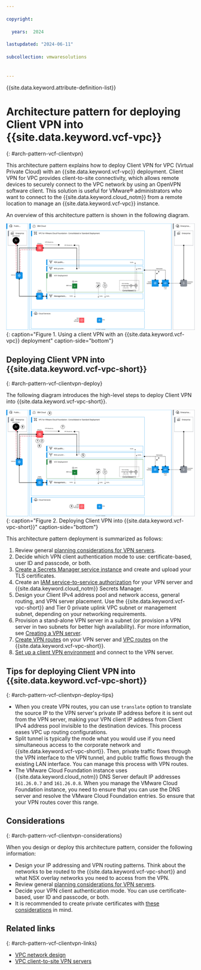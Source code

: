 ```yaml
---

copyright:

  years:  2024

lastupdated: "2024-06-11"

subcollection: vmwaresolutions


---
```


{{site.data.keyword.attribute-definition-list}}

# Architecture pattern for deploying Client VPN into {{site.data.keyword.vcf-vpc}}
{: #arch-pattern-vcf-clientvpn}

This architecture pattern explains how to deploy Client VPN for VPC (Virtual Private Cloud) with an {{site.data.keyword.vcf-vpc}} deployment. Client VPN for VPC provides client-to-site connectivity, which allows remote devices to securely connect to the VPC network by using an OpenVPN software client. This solution is useful for VMware® administrators who want to connect to the {{site.data.keyword.cloud_notm}} from a remote location to manage an {{site.data.keyword.vcf-vpc}} instance.

An overview of this architecture pattern is shown in the following diagram.

![Using a client VPN with an {{site.data.keyword.vcf-vpc}} deployment](../../images/vcf-arch-clientvpn.svg "Using a client VPN with an {{site.data.keyword.vcf-vpc}} deployment."){: caption="Figure 1. Using a client VPN with an {{site.data.keyword.vcf-vpc}} deployment" caption-side="bottom"}

## Deploying Client VPN into {{site.data.keyword.vcf-vpc-short}}
{: #arch-pattern-vcf-clientvpn-deploy}

The following diagram introduces the high-level steps to deploy Client VPN into {{site.data.keyword.vcf-vpc-short}}.

![Deploying Client VPN into {{site.data.keyword.vcf-vpc-short}}](../../images/vcf-arch-clientvpn-steps.svg "Deploying Client VPN into {{site.data.keyword.vcf-vpc-short}}."){: caption="Figure 2. Deploying Client VPN into {{site.data.keyword.vcf-vpc-short}}" caption-side="bottom"}

This architecture pattern deployment is summarized as follows:

1. Review general [planning considerations for VPN servers](/docs/vpc?topic=vpc-client-to-site-vpn-planning). 
2. Decide which VPN client authentication mode to use: certificate-based, user ID and passcode, or both.
3. [Create a Secrets Manager service instance](/docs/secrets-manager?topic=secrets-manager-create-instance) and create and upload your TLS certificates.
4. Create an [IAM service-to-service authorization](/docs/vpc?topic=vpc-client-to-site-authentication#creating-iam-service-to-service) for your VPN server and {{site.data.keyword.cloud_notm}} Secrets Manager.
5. Design your Client IPv4 address pool and network access, general routing, and VPN server placement. Use the {{site.data.keyword.vcf-vpc-short}} and Tier 0 private uplink VPC subnet or management subnet, depending on your networking requirements.
6. Provision a stand-alone VPN server in a subnet (or provision a VPN server in two subnets for better high availability). For more information, see [Creating a VPN server](/docs/vpc?topic=vpc-vpn-create-server).
7. [Create VPN routes](/docs/vpc?topic=vpc-vpn-client-to-site-routes) on your VPN server and [VPC routes](/docs/vpc?topic=vpc-create-vpc-route&interface=ui) on the {{site.data.keyword.vcf-vpc-short}}.
8. [Set up a client VPN environment](/docs/vpc?topic=vpc-vpn-client-environment-setup) and connect to the VPN server.

## Tips for deploying Client VPN into {{site.data.keyword.vcf-vpc-short}}
{: #arch-pattern-vcf-clientvpn-deploy-tips}

* When you create VPN routes, you can use `translate` option to translate the source IP to the VPN server's private IP address before it is sent out from the VPN server, making your VPN client IP address from Client IPv4 address pool invisible to the destination devices. This process eases VPC up routing configurations.
* Split tunnel is typically the mode what you would use if you need simultaneous access to the corporate network and {{site.data.keyword.vcf-vpc-short}}. Then, private traffic flows through the VPN interface to the VPN tunnel, and public traffic flows through the existing LAN interface. You can manage this process with VPN routes.
* The VMware Cloud Foundation instance uses {{site.data.keyword.cloud_notm}} DNS Server default IP addresses `161.26.0.7` and `161.26.0.8`. When you manage the VMware Cloud Foundation instance, you need to ensure that you can use the DNS server and resolve the VMware Cloud Foundation entries. So ensure that your VPN routes cover this range.

## Considerations
{: #arch-pattern-vcf-clientvpn-considerations}

When you design or deploy this architecture pattern, consider the following information:

* Design your IP addressing and VPN routing patterns. Think about the networks to be routed to the {{site.data.keyword.vcf-vpc-short}} and what NSX overlay networks you need to access from the VPN.  
* Review general [planning considerations for VPN servers](/docs/vpc?topic=vpc-client-to-site-vpn-planning).
* Decide your VPN client authentication mode. You can use certificate-based, user ID and passcode, or both.
* It is recommended to create private certificates with [these considerations](/docs/vpc?topic=vpc-client-to-site-authentication#using-private-certificate) in mind.

## Related links
{: #arch-pattern-vcf-clientvpn-links}

* [VPC network design](/docs/vmwaresolutions?topic=vmwaresolutions-vpc-vcf-vpc-deployment)
* [VPC client-to-site VPN servers](/docs/vpc?topic=vpc-vpn-client-to-site-overview&interface=ui)
